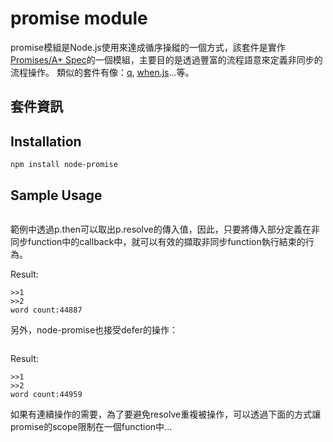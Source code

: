 promise module
====

promise模組是Node.js使用來達成循序操縱的一個方式，該套件是實作[Promises/A+ Spec](http://promises-aplus.github.io/promises-spec/)的一個模組，主要目的是透過豐富的流程語意來定義非同步的流程操作。 類似的套件有像：[q](/md/q.md), [when.js](https://github.com/cujojs/when)...等。

## 套件資訊

<div class="pkginfo" data-module-name="node-promise" data-show="version,dependencies"></div>

## Installation

```
npm install node-promise
```

## Sample Usage

<pre class="code" data-js="node-promise/test-promise.js"></pre>

範例中透過p.then可以取出p.resolve的傳入值，因此，只要將傳入部分定義在非同步function中的callback中，就可以有效的擷取非同步function執行結束的行為。

Result:
```
>>1
>>2
word count:44887
```

另外，node-promise也接受defer的操作：

<pre class="code" data-js="node-promise/test-promise2.js"></pre>

Result:
```
>>1
>>2
word count:44959
```

如果有連續操作的需要，為了要避免resolve重複被操作，可以透過下面的方式讓promise的scope限制在一個function中...

<pre class="code" data-js="node-promise/test-promise4.js"></pre>